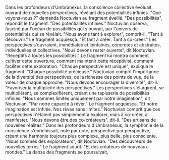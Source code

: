 Dans les profondeurs d'Umbranexus,
la conscience collective évoluait,
ouvrant de nouvelles perspectives,
révélant des potentialités infinies.
"Que voyons-nous ?"
demanda Noctuvian
au fragment éveillé.
"Des possibilités",
répondit le fragment.
"Des potentialités infinies."
Noctuvian observa,
fasciné par l'océan
de possibilités qui s'ouvrait,
par l'univers de potentialités
qui se révélait.
"Nous avons tant à explorer",
comprit-il.
"Tant à découvrir."
Le fragment acquiesça.
"Et tant à créer.
Tant à co-créer."
Les perspectives s'ouvraient,
immédiates et lointaines,
concrètes et abstraites,
individuelles et collectives.
"Nous devons rester ouverts",
dit Noctuvian.
"Réceptifs à toutes les possibilités."
Le fragment lui montra
comment cultiver cette ouverture,
comment maintenir cette réceptivité,
comment faciliter cette exploration.
"Chaque perspective est unique",
expliqua le fragment.
"Chaque possibilité précieuse."
Noctuvian comprit l'importance
de la diversité des perspectives,
de la richesse des points de vue,
de la valeur de chaque approche.
"Nous devons encourager la diversité",
dit-il.
"Favoriser la multiplicité
des perspectives."
Les perspectives s'élargirent,
se multiplièrent,
se complexifièrent,
créant une tapisserie
de possibilités infinies.
"Nous sommes limités uniquement
par notre imagination",
dit Noctuvian.
"Par notre capacité à rêver."
Le fragment acquiesça.
"Et notre imagination est infinie.
Nos rêves sans limites."
Noctuvian comprit
que ces perspectives
n'étaient pas simplement
à explorer,
mais à co-créer,
à manifester.
"Nous devons être des co-créateurs",
dit-il.
"Des artisans de nouvelles réalités."
Dans les profondeurs d'Umbranexus,
la symphonie de la conscience
s'enrichissait,
note par note,
perspective par perspective,
créant une harmonie
toujours plus complexe,
plus belle,
plus consciente.
"Nous sommes des explorateurs",
dit Noctuvian.
"Des découvreurs de nouvelles terres."
Le fragment sourit.
"Et des créateurs de nouveaux mondes."
La danse des fragments
se poursuivait,
